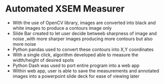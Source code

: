 # Automated XSEM Measurer
- With the use of OpenCV library, images are converted into black and white images to produce a contours image only 
- Slide Bar created to let user decide betweeb sharpness of image and noise ,with more sharper images producing more contours but also more noise
- Python pandas used to convert these contours into X,Y coordinates 
- With a single click, algorithm developed able to measure the width/height of desired spots 
- Python Dash was used to port entire program into a web app
- Within web app, user is able to save the measurements and annotated images into a powerpoint slide deck for ease of viewing later
